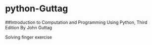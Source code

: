 # python-Guttag
##Introduction to Computation and Programming Using Python, Third Edition By John Guttag


Solving finger exercise
